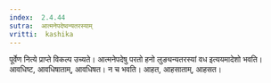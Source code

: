 ```yaml
---
index:  2.4.44
sutra:  आत्मनेपदेष्वन्यतरस्याम्
vritti:  kashika 
---
```


पूर्वेण नित्ये प्राप्ते विकल्प उच्यते। आत्मनेपदेषु परतो हनो लुङ्यन्यतरस्यां वध इत्ययमादेशो भवति। आवधिष्ट, आवधिषाताम्, आवधिषत। न च भवति। आहत, आहसाताम्, आहसत।

